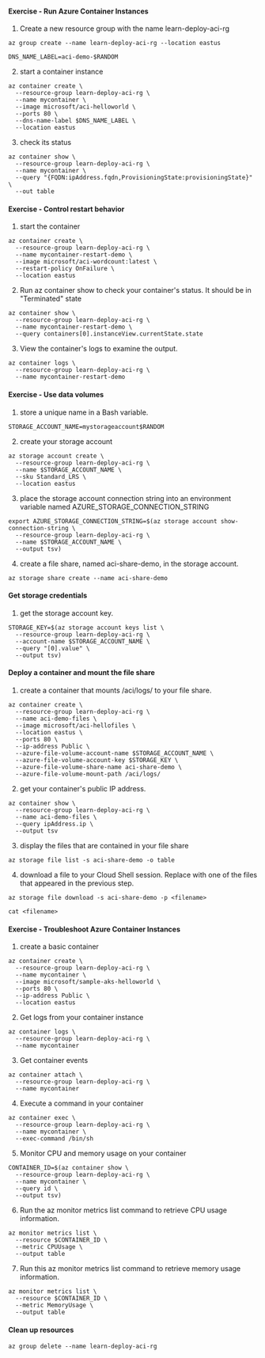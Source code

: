 #### 


#### Exercise - Run Azure Container Instances

1. Create a new resource group with the name learn-deploy-aci-rg

```shell script
az group create --name learn-deploy-aci-rg --location eastus
```

```shell script
DNS_NAME_LABEL=aci-demo-$RANDOM
```

2. start a container instance

```shell script
az container create \
  --resource-group learn-deploy-aci-rg \
  --name mycontainer \
  --image microsoft/aci-helloworld \
  --ports 80 \
  --dns-name-label $DNS_NAME_LABEL \
  --location eastus
```

3. check its status

```shell script
az container show \
  --resource-group learn-deploy-aci-rg \
  --name mycontainer \
  --query "{FQDN:ipAddress.fqdn,ProvisioningState:provisioningState}" \
  --out table
```

#### Exercise - Control restart behavior
     
1. start the container

```shell script
az container create \
  --resource-group learn-deploy-aci-rg \
  --name mycontainer-restart-demo \
  --image microsoft/aci-wordcount:latest \
  --restart-policy OnFailure \
  --location eastus
```

2. Run az container show to check your container's status. It should be in "Terminated" state
   
```shell script
az container show \
  --resource-group learn-deploy-aci-rg \
  --name mycontainer-restart-demo \
  --query containers[0].instanceView.currentState.state
```

3. View the container's logs to examine the output. 

```shell script
az container logs \
  --resource-group learn-deploy-aci-rg \
  --name mycontainer-restart-demo
```

#### Exercise - Use data volumes

1. store a unique name in a Bash variable.

```shell script
STORAGE_ACCOUNT_NAME=mystorageaccount$RANDOM
```

2. create your storage account

```shell script
az storage account create \
  --resource-group learn-deploy-aci-rg \
  --name $STORAGE_ACCOUNT_NAME \
  --sku Standard_LRS \
  --location eastus
```

3. place the storage account connection string into an environment variable named AZURE_STORAGE_CONNECTION_STRING

```shell script
export AZURE_STORAGE_CONNECTION_STRING=$(az storage account show-connection-string \
  --resource-group learn-deploy-aci-rg \
  --name $STORAGE_ACCOUNT_NAME \
  --output tsv)
```

4. create a file share, named aci-share-demo, in the storage account.

```shell script
az storage share create --name aci-share-demo
```

#### Get storage credentials

1. get the storage account key.

```shell script
STORAGE_KEY=$(az storage account keys list \
  --resource-group learn-deploy-aci-rg \
  --account-name $STORAGE_ACCOUNT_NAME \
  --query "[0].value" \
  --output tsv)
``` 

#### Deploy a container and mount the file share

1. create a container that mounts /aci/logs/ to your file share.

```shell script
az container create \
  --resource-group learn-deploy-aci-rg \
  --name aci-demo-files \
  --image microsoft/aci-hellofiles \
  --location eastus \
  --ports 80 \
  --ip-address Public \
  --azure-file-volume-account-name $STORAGE_ACCOUNT_NAME \
  --azure-file-volume-account-key $STORAGE_KEY \
  --azure-file-volume-share-name aci-share-demo \
  --azure-file-volume-mount-path /aci/logs/
```

2. get your container's public IP address.

```shell script
az container show \
  --resource-group learn-deploy-aci-rg \
  --name aci-demo-files \
  --query ipAddress.ip \
  --output tsv
```

3. display the files that are contained in your file share

```shell script
az storage file list -s aci-share-demo -o table
```

4. download a file to your Cloud Shell session. Replace <filename> with one of the files that appeared in the previous step.

```shell script
az storage file download -s aci-share-demo -p <filename>
```

```shell script
cat <filename>
```

#### Exercise - Troubleshoot Azure Container Instances

1. create a basic container

```shell script
az container create \
  --resource-group learn-deploy-aci-rg \
  --name mycontainer \
  --image microsoft/sample-aks-helloworld \
  --ports 80 \
  --ip-address Public \
  --location eastus
```

2. Get logs from your container instance

```shell script
az container logs \
  --resource-group learn-deploy-aci-rg \
  --name mycontainer
```

3. Get container events

```shell script
az container attach \
  --resource-group learn-deploy-aci-rg \
  --name mycontainer
```

4. Execute a command in your container

```shell script
az container exec \
  --resource-group learn-deploy-aci-rg \
  --name mycontainer \
  --exec-command /bin/sh
```

5. Monitor CPU and memory usage on your container

```shell script
CONTAINER_ID=$(az container show \
  --resource-group learn-deploy-aci-rg \
  --name mycontainer \
  --query id \
  --output tsv)
```

6. Run the az monitor metrics list command to retrieve CPU usage information.
   
```shell script
az monitor metrics list \
  --resource $CONTAINER_ID \
  --metric CPUUsage \
  --output table
```

7. Run this az monitor metrics list command to retrieve memory usage information.
   
```shell script
az monitor metrics list \
  --resource $CONTAINER_ID \
  --metric MemoryUsage \
  --output table
```

#### Clean up resources

```shell script
az group delete --name learn-deploy-aci-rg
```
